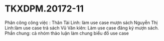 # TKXDPM.20172-11
Phân công công việc :
Thân Tài Linh: làm use case mượn sách
Nguyễn Thị Linh:làm use case trả sách
Vũ Văn kiên: Làm use case đăng ký mượn sách.
Phần chung: cả nhóm thảo luận làm chung biểu đồ use case
